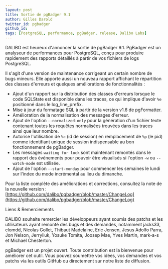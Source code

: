```yaml
---
layout: post
title: Sortie de pgBadger 9.1
author: Gilles Darold
twitter_id: pgbadger
github_id: 
tags: [PostgreSQL, performance, pgBadger, release, Dalibo Labs]
---
```

DALIBO est heureux d'annoncer la sortie de pgBadger 9.1.
PgBadger est un analyseur de performances pour PostgreSQL, conçu pour produire rapidement des rapports détaillés à partir de vos fichiers de logs PostgreSQL.

<!--MORE-->
Il s'agit d'une version de maintenance corrigeant un certain nombre de bugs mineurs.
Elle apporte aussi un nouveau rapport affichant le répartition des classes d'erreurs
et quelques améliorations de fonctionnalités :

  * Ajout d'un rapport sur la distribution des classes d'erreurs lorsque le code SQLState est disponible dans les traces, ce qui implique d'avoir `%e` positionné dans le log_line_prefix.
  * Mise à jour du formatage SQL à partir de la version v1.6 de pgFormatter.
  * Amélioration de la normalisation des messages d'erreur.
  * Ajout de l'option `--normalized-only` pour la génération d'un fichier texte contenant toutes les requêtes normalisées trouvées dans les traces ainsi que leur nombre.
  * Autorise l'utilisation de `%c` (id de session) en remplacement de `%p` (le pid) comme identifiant unique de session indispensable au bon fonctionnement de pgBadger.
  * Les messages `waiting for lock` sont maintenant remontés dans le rapport des événements pour pouvoir être visualisés si l'option `-w` ou `--watch-mode` est utilisée.
  * Ajout de l'option `--start-monday` pour commencer les semaines le lundi sur l'index du mode incrémental au lieu du dimanche.

Pour la liste complète des améliorations et corrections, consultez la note de la nouvelle version :
[https://github.com/dalibo/pgbadger/blob/master/ChangeLog](https://github.com/dalibo/pgbadger/blob/master/ChangeLog)

Liens & Remerciements

DALIBO souhaite remercier les développeurs ayant soumis des patchs et les utilisateurs ayant remonté des bugs et des demandes, notamment jacks33, clomdd, Nicolas Gollet, Thibaut Madelaine, Eric Jensen, Jesus Adolfo Parra, Jon Nelson, Jerryliuk, Yosuke Tomita, Joosep Mae, Yves Martin, mark-a-s et Michael Chesterton.

pgBadger est un projet ouvert. Toute contribution est la bienvenue pour améliorer cet outil.
Vous pouvez soumettre vos idées, vos demandes et vos patchs via les outils GitHub ou directement sur notre liste de diffusion.
